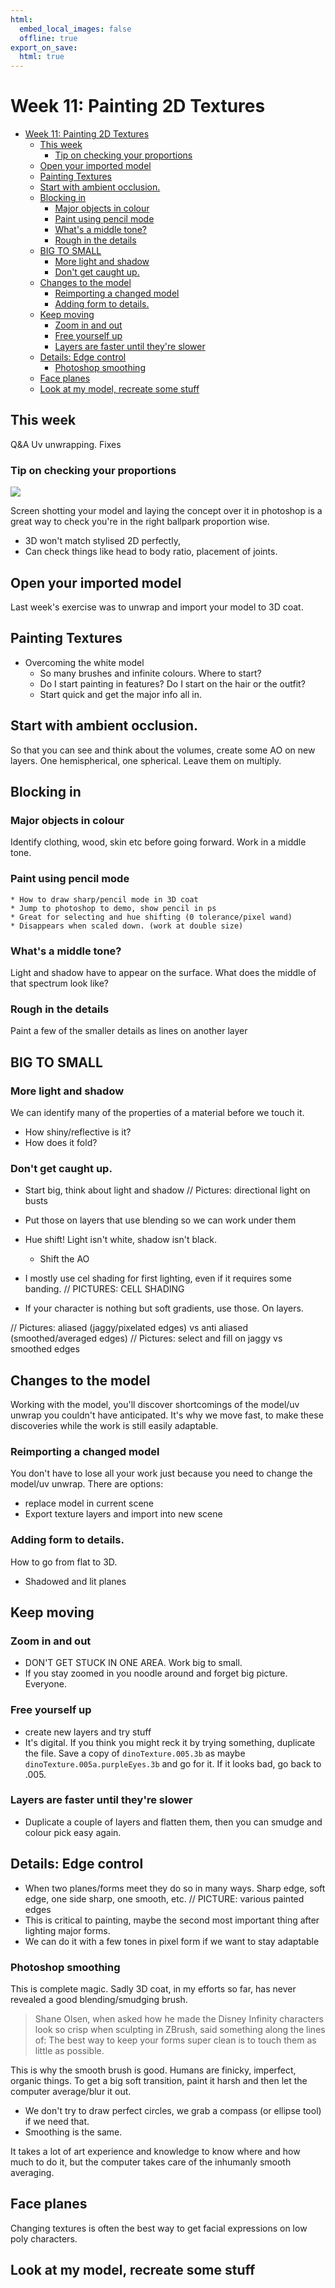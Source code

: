 ```yaml
---
html:
  embed_local_images: false
  offline: true
export_on_save:
  html: true
---
```


# Week 11: Painting 2D Textures

<!-- @import "[TOC]" {cmd="toc" depthFrom=2 depthTo=3 orderedList=false} -->

<!-- code_chunk_output -->

- [Week 11: Painting 2D Textures](#week-11-painting-2d-textures)
  - [This week](#this-week)
    - [Tip on checking your proportions](#tip-on-checking-your-proportions)
  - [Open your imported model](#open-your-imported-model)
  - [Painting Textures](#painting-textures)
  - [Start with ambient occlusion.](#start-with-ambient-occlusion)
  - [Blocking in](#blocking-in)
    - [Major objects in colour](#major-objects-in-colour)
    - [Paint using pencil mode](#paint-using-pencil-mode)
    - [What's a middle tone?](#whats-a-middle-tone)
    - [Rough in the details](#rough-in-the-details)
  - [BIG TO SMALL](#big-to-small)
    - [More light and shadow](#more-light-and-shadow)
    - [Don't get caught up.](#dont-get-caught-up)
  - [Changes to the model](#changes-to-the-model)
    - [Reimporting a changed model](#reimporting-a-changed-model)
    - [Adding form to details.](#adding-form-to-details)
  - [Keep moving](#keep-moving)
    - [Zoom in and out](#zoom-in-and-out)
    - [Free yourself up](#free-yourself-up)
    - [Layers are faster until they're slower](#layers-are-faster-until-theyre-slower)
  - [Details: Edge control](#details-edge-control)
    - [Photoshop smoothing](#photoshop-smoothing)
  - [Face planes](#face-planes)
  - [Look at my model, recreate some stuff](#look-at-my-model-recreate-some-stuff)

<!-- /code_chunk_output -->

## This week

Q&A Uv unwrapping. Fixes

### Tip on checking your proportions

![](assets/week11/concept_check_proportions.png)

Screen shotting your model and laying the concept over it in photoshop is a great way to check you're in the right ballpark proportion wise. 
- 3D won't match stylised 2D perfectly, 
- Can check things like head to body ratio, placement of joints.

## Open your imported model
Last week's exercise was to unwrap and import your model to 3D coat.

## Painting Textures

* Overcoming the white model
  * So many brushes and infinite colours. Where to start?
  * Do I start painting in features? Do I start on the hair or the outfit?
  * Start quick and get the major info all in.
  
## Start with ambient occlusion.
So that you can see and think about the volumes, create some AO on new layers. One hemispherical, one spherical. Leave them on multiply.

## Blocking in

### Major objects in colour
Identify clothing, wood, skin etc before going forward. Work in a middle tone.

### Paint using pencil mode 
    * How to draw sharp/pencil mode in 3D coat
    * Jump to photoshop to demo, show pencil in ps
    * Great for selecting and hue shifting (0 tolerance/pixel wand)
    * Disappears when scaled down. (work at double size)

### What's a middle tone?
Light and shadow have to appear on the surface. What does the middle of that spectrum look like?

### Rough in the details
Paint a few of the smaller details as lines on another layer

## BIG TO SMALL

### More light and shadow
  
We can identify many of the properties of a material before we touch it.
  * How shiny/reflective is it?
  * How does it fold?
  
 ### Don't get caught up. 
  * Start big, think about light and shadow
    // Pictures: directional light on busts
  * Put those on layers that use blending so we can work under them
  * Hue shift! Light isn't white, shadow isn't black.
    * Shift the AO

  * I mostly use cel shading for first lighting, even if it requires some banding. 
  // PICTURES: CELL SHADING
  * If your character is nothing but soft gradients, use those. On layers.
 
// Pictures: aliased (jaggy/pixelated edges) vs anti aliased (smoothed/averaged edges)
// Pictures: select and fill on jaggy vs smoothed edges

## Changes to the model

Working with the model, you'll discover shortcomings of the model/uv unwrap you couldn't have anticipated. It's why we move fast, to make these discoveries while the work is still easily adaptable.

### Reimporting a changed model

You don't have to lose all your work just because you need to change the model/uv unwrap. There are options:
  - replace model in current scene
  - Export texture layers and import into new scene

### Adding form to details. 
How to go from flat to 3D.
  * Shadowed and lit planes

## Keep moving

### Zoom in and out
  * DON'T GET STUCK IN ONE AREA. Work big to small.
  * If you stay zoomed in you noodle around and forget big picture. Everyone.

### Free yourself up
  * create new layers and try stuff
  * It's digital. If you think you might reck it by trying something, duplicate the file. Save a copy of `dinoTexture.005.3b` as maybe `dinoTexture.005a.purpleEyes.3b` and go for it. If it looks bad, go back to .005.

### Layers are faster until they're slower  
  * Duplicate a couple of layers and flatten them, then you can smudge and colour pick easy again.

## Details: Edge control
  * When two planes/forms meet they do so in many ways. Sharp edge, soft edge, one side sharp, one smooth, etc.
  // PICTURE: various painted edges
  * This is critical to painting, maybe the second most important thing after lighting major forms.
  * We can do it with a few tones in pixel form if we want to stay adaptable

### Photoshop smoothing

This is complete magic. Sadly 3D coat, in my efforts so far, has never revealed a good blending/smudging brush.

> Shane Olsen, when asked how he made the Disney Infinity characters look so crisp when sculpting in ZBrush, said something along the lines of:
>  The best way to keep your forms super clean is to touch them as little as possible.

This is why the smooth brush is good. Humans are finicky, imperfect, organic things. To get a big soft transition, paint it harsh and then let the computer average/blur it out. 
- We don't try to draw perfect circles, we grab a compass (or ellipse tool) if we need that.
- Smoothing is the same.

It takes a lot of art experience and knowledge to know where and how much to do it, but the computer takes care of the inhumanly smooth averaging.

## Face planes
Changing textures is often the best way to get facial expressions on low poly characters.

## Look at my model, recreate some stuff




